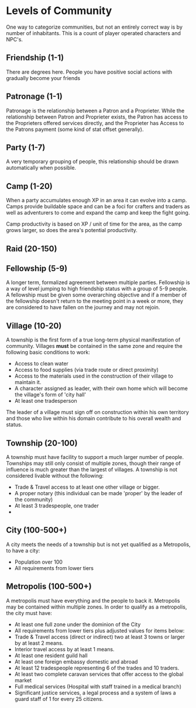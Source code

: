 # Levels of Community

One way to categorize communities, but not an entirely correct way is by number of inhabitants. This is a count of player operated characters and NPC's.

## Friendship (1-1)

There are degrees here. People you have positive social actions with gradually become your friends

## Patronage (1-1)

Patronage is the relationship between a Patron and a Proprieter. While the relationship between Patron and Proprieter exists, the Patron has access to the Proprieters offered services directly, and the Proprieter has Access to the Patrons payment (some kind of stat offset generally).

## Party (1-7)

A very temporary grouping of people, this relationship should be drawn automatically when possible.

## Camp (1-20)

When a party accumulates enough XP in an area it can evolve into a camp. Camps provide buildable space and can be a foci for crafters and traders as well as adventurers to come and expand the camp and keep the fight going.

Camp productivity is based on XP / unit of time for the area, as the camp grows larger, so does the area's potential productivity. 

## Raid (20-150)



## Fellowship (5-9)

A longer term, formalized agreement between multiple parties. Fellowship is a way of level jumping to high friendship status with a group of 5-9 people. A fellowship must be given some overarching objective and if a member of the fellowship doesn't return to the meeting point in a week or more, they are considered to have fallen on the journey and may not rejoin.

## Village (10-20)

A township is the first form of a true long-term physical manifestation of community. Villages **must** be contained in the same zone and require the following basic conditions to work:

- Access to clean water
- Access to food supplies (via trade route or direct proximity)
- Access to the materials used in the construction of their village to maintain it.
- A character assigned as leader, with their own home which will become the village's form of 'city hall'
- At least one tradesperson

The leader of a village must sign off on construction within his own territory and those who live within his domain contribute to his overall wealth and status.

## Township (20-100)

A township must have facility to support a much larger number of people. Townships may still only consist of multiple zones, though their range of influence is much greater than the largest of villages. A township is not considered livable without the following:

- Trade & Travel access to at least one other village or bigger.
- A proper notary (this individual can be made 'proper' by the leader of the community)
- At least 3 tradespeople, one trader
- 

## City (100-500+)

A city meets the needs of a township but is not yet qualified as a Metropolis, to have a city:

- Population over 100
- All requirements from lower tiers

## Metropolis (100-500+)

A metropolis must have everything and the people to back it. Metropolis may be contained within multiple zones. In order to qualify as a metropolis, the city must have:

- At least one full zone under the dominion of the City
- All requirements from lower tiers plus adjusted values for items below:
- Trade & Travel access (direct or indirect) two at least 3 towns or larger by at least 2 means.
- Interior travel access by at least 1 means.
- At least one resident guild hall
- At least one foreign embassy domestic and abroad
- At least 12 tradespeople representing 6 of the trades and 10 traders.
- At least two complete caravan services that offer access to the global market
- Full medical services (Hospital with staff trained in a medical branch)
- Significant justice services, a legal process and a system of laws a guard staff of 1 for every 25 citizens.